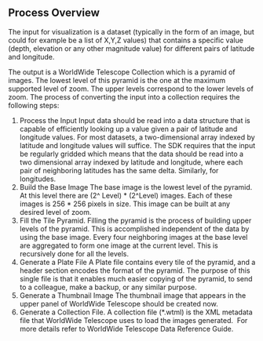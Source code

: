 ## Process Overview

The input for visualization is a dataset (typically in the form of an image, but could for example be a list of X,Y,Z values) that contains a specific value (depth, elevation or any other magnitude value) for different pairs of latitude and longitude.

The output is a WorldWide Telescope Collection which is a pyramid of images. The lowest level of this pyramid is the one at the maximum supported level of zoom. The upper levels correspond to the lower levels of zoom. The process of converting the input into a collection requires the following steps:

1.  Process the Input
    Input data should be read into a data structure that is capable of efficiently looking up a value given a pair of latitude and longitude values. For most datasets, a two-dimensional array indexed by latitude and longitude values will suffice.
    The SDK requires that the input be regularly gridded which means that the data should be read into a two dimensional array indexed by latitude and longitude, where each pair of neighboring latitudes has the same delta. Similarly, for longitudes.
2.  Build the Base Image
    The base image is the lowest level of the pyramid. At this level there are (2^ Level) * (2^Level) images. Each of these images is 256 * 256 pixels in size. This image can be built at any desired level of zoom.
3.  Fill the Tile Pyramid.
    Filling the pyramid is the process of building upper levels of the pyramid. This is accomplished independent of the data by using the base image. Every four neighboring images at the base level are aggregated to form one image at the current level. This is recursively done for all the levels.
4.  Generate a Plate File
    A Plate file contains every tile of the pyramid, and a header section encodes the format of the pyramid. The purpose of this single file is that it enables much easier copying of the pyramid, to send to a colleague, make a backup, or any similar purpose.
5.  Generate a Thumbnail Image
    The thumbnail image that appears in the upper panel of WorldWide Telescope should be created now.
6.  Generate a Collection File.
    A collection file (*.wtml) is the XML metadata file that WorldWide Telescope uses to load the images generated.  For more details refer to WorldWide Telescope Data Reference Guide.
